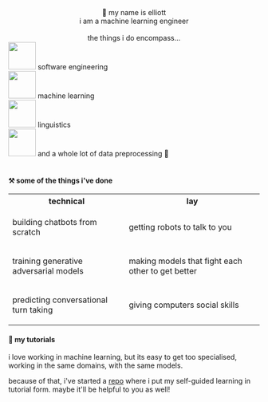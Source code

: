 <div align="center">
👋 my name is elliott
<div>
i am a machine learning engineer
</div>
<br/>
the things i do encompass...
</div>

<div align="left">
<img height="55px" src="https://user-images.githubusercontent.com/399657/68221862-17ceb980-ffb8-11e9-87d4-7b30b6488f16.png"/>
software engineering 
<br/><img height="55px" src="https://user-images.githubusercontent.com/399657/68221862-17ceb980-ffb8-11e9-87d4-7b30b6488f16.png"/>
machine learning
<br/><img height="55px" src="https://user-images.githubusercontent.com/399657/68221862-17ceb980-ffb8-11e9-87d4-7b30b6488f16.png"/>
linguistics
<br/><img height="55px" src="https://user-images.githubusercontent.com/399657/68221862-17ceb980-ffb8-11e9-87d4-7b30b6488f16.png"/>
and a whole lot of data preprocessing 🥲
</div>
<br/>

#### ⚒️ some of the things i've done

<table align='centre'>
<tr>
<th> technical </th>
<th> lay </th>
</tr>
<tr>
<td>

building chatbots from scratch

</td>
<td>

getting robots to talk to you

</td>
</tr>
<tr>
<td>

training generative adversarial models

</td>
<td>

making models that fight each other to get better

</td>
</tr>
<tr>
<td>

predicting conversational turn taking

</td>
<td>

giving computers social skills

</td>
</tr>
</table>


#### 📖 my tutorials

i love working in machine learning, but its easy to get too specialised, working in the same domains, with the same models. 

because of that, i've started a [repo](https://github.com/elliottgruzin/tutorials) where i put my self-guided learning in tutorial form. maybe it'll be helpful to you as well!


